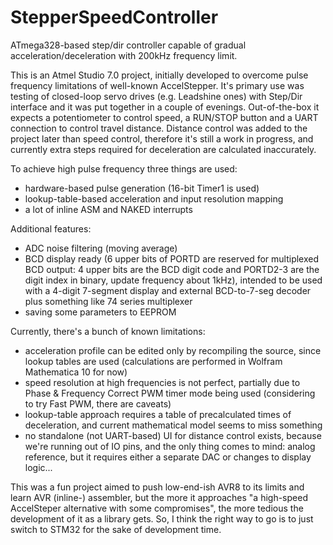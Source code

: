 # StepperSpeedController
ATmega328-based step/dir controller capable of gradual acceleration/deceleration with 200kHz frequency limit.

This is an Atmel Studio 7.0 project, initially developed to overcome pulse frequency limitations of well-known AccelStepper. It's primary use was testing of closed-loop servo drives (e.g. Leadshine ones) with Step/Dir interface and it was put together in a couple of evenings. Out-of-the-box it expects a potentiometer to control speed, a RUN/STOP button and a UART connection to control travel distance. Distance control was added to the project later than speed control, therefore it's still a work in progress, and currently extra steps required for deceleration are calculated inaccurately.

To achieve high pulse frequency three things are used:
  - hardware-based pulse generation (16-bit Timer1 is used)
  - lookup-table-based acceleration and input resolution mapping
  - a lot of inline ASM and NAKED interrupts
  
Additional features:
  - ADC noise filtering (moving average)
  - BCD display ready (6 upper bits of PORTD are reserved for multiplexed BCD output: 4 upper bits are the BCD digit code and PORTD2-3 are the digit index in binary, update frequency about 1kHz), intended to be used with a 4-digit 7-segment display and external BCD-to-7-seg decoder plus something like 74 series multiplexer
  - saving some parameters to EEPROM

Currently, there's a bunch of known limitations:
  - acceleration profile can be edited only by recompiling the source, since lookup tables are used (calculations are performed in Wolfram Mathematica 10 for now)
  - speed resolution at high frequencies is not perfect, partially due to Phase & Frequency Correct PWM timer mode being used (considering to try Fast PWM, there are caveats)
  - lookup-table approach requires a table of precalculated times of deceleration, and current mathematical model seems to miss something
  - no standalone (not UART-based) UI for distance control exists, because we're running out of IO pins, and the only thing comes to mind: analog reference, but it requires either a separate DAC or changes to display logic...

This was a fun project aimed to push low-end-ish AVR8 to its limits and learn AVR (inline-) assembler, but the more it approaches "a high-speed AccelSteper alternative with some compromises", the more tedious the development of it as a library gets. So, I think the right way to go is to just switch to STM32 for the sake of development time.
